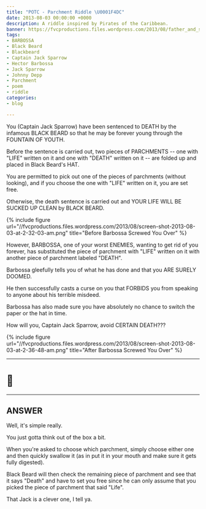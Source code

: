 ```yaml
---
title: "POTC - Parchment Riddle \U0001F4DC"
date: 2013-08-03 00:00:00 +0000
description: A riddle inspired by Pirates of the Caribbean.
banner: https://fvcproductions.files.wordpress.com/2013/08/father_and_son.jpg?w=800&h=340&crop=1
tags:
- BARBOSSA
- Black Beard
- Blackbeard
- Captain Jack Sparrow
- Hector Barbossa
- Jack Sparrow
- Johnny Depp
- Parchment
- poem
- riddle
categories:
- blog

---
```

You (Captain Jack Sparrow) have been sentenced to DEATH by the infamous BLACK BEARD so that he may be forever young through the FOUNTAIN OF YOUTH.

Before the sentence is carried out, two pieces of PARCHMENTS -- one with "LIFE" written on it and one with "DEATH" written on it -- are folded up and placed in Black Beard's HAT.

You are permitted to pick out one of the pieces of parchments (without looking), and if you choose the one with "LIFE" written on it, you are set free.

Otherwise, the death sentence is carried out and YOUR LIFE WILL BE SUCKED UP CLEAN by BLACK BEARD.

{% include figure url="//fvcproductions.files.wordpress.com/2013/08/screen-shot-2013-08-03-at-2-32-03-am.png" title="Before Barbossa Screwed You Over" %}

However, BARBOSSA, one of your worst ENEMIES, wanting to get rid of you forever, has substituted the piece of parchment with "LIFE" written on it with another piece of parchment labeled "DEATH".

Barbossa gleefully tells you of what he has done and that you ARE SURELY DOOMED.

He then successfully casts a curse on you that FORBIDS you from speaking to anyone about his terrible misdeed.

Barbossa has also made sure you have absolutely no chance to switch the paper or the hat in time.

How will you, Captain Jack Sparrow, avoid CERTAIN DEATH???

{% include figure url="//fvcproductions.files.wordpress.com/2013/08/screen-shot-2013-08-03-at-2-36-48-am.png" title="After Barbossa Screwed You Over" %}

---

# 🤔

---

## ANSWER

Well, it's simple really.

You just gotta think out of the box a bit.

When you're asked to choose which parchment, simply choose either one and then quickly swallow it (as in put it in your mouth and make sure it gets fully digested).

Black Beard will then check the remaining piece of parchment and see that it says "Death" and have to set you free since he can only assume that you picked the piece of parchment that said "Life".

That Jack is a clever one, I tell ya.
